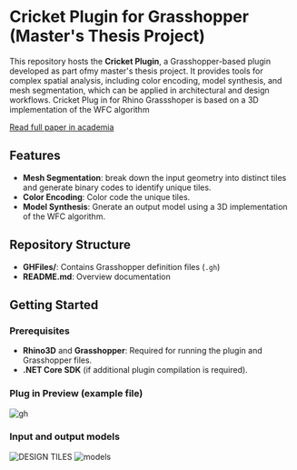 # Cricket Plugin for Grasshopper (Master's Thesis Project)

This repository hosts the **Cricket Plugin**, a Grasshopper-based plugin developed as part ofmy master's thesis project. It provides tools for complex spatial analysis, including color encoding, model synthesis, and mesh segmentation, which can be applied in architectural and design workflows.
Cricket Plug in for Rhino Grassshoper is based on a 3D implementation of the WFC algorithm

[Read full paper  in academia](https://www.academia.edu/44870033/Gameplay_with_encoded_architectural_tilesets_A_computational_framework_for_building_massing_design_using_the_Wave_Function_Collapse_algorithm)
## Features

- **Mesh Segmentation**: break down the input geometry into distinct tiles and generate binary codes to identify unique tiles.
- **Color Encoding**: Color code the unique tiles.
- **Model Synthesis**: Gnerate an output model using a 3D implementation of the WFC algorithm.


## Repository Structure

- **GHFiles/**: Contains Grasshopper definition files (`.gh`) 
- **README.md**: Overview documentation 

## Getting Started

### Prerequisites

- **Rhino3D** and **Grasshopper**: Required for running the plugin and Grasshopper files.
- **.NET Core SDK** (if additional plugin compilation is required).


### Plug in Preview (example file)
![gh](https://github.com/user-attachments/assets/f7d17eec-0a72-4050-b6ca-0bbce80fb19f)

### Input and output models 

![DESIGN TILES](https://github.com/user-attachments/assets/eefc7cb5-8b1c-451d-a466-5094960591e9)
![models](https://github.com/user-attachments/assets/51f7c26a-993e-472f-a93e-90317a04faed)
